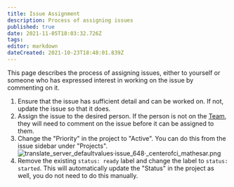 ```yaml
---
title: Issue Assignment
description: Process of assigning issues
published: true
date: 2021-11-05T18:03:32.726Z
tags: 
editor: markdown
dateCreated: 2021-10-23T18:48:01.839Z
---
```


This page describes the process of assigning issues, either to yourself or someone who has expressed interest in working on the issue by commenting on it.

1. Ensure that the issue has sufficient detail and can be worked on. If not, update the issue so that it does.
2. Assign the issue to the desired person. If the person is not on the [Team](/team), they will need to comment on the issue before it can be assigned to them.
3. Change the "Priority" in the project to "Active". You can do this from the issue sidebar under "Projects".
![translate_`server_default`_values_·_issue_648_·_centerofci_mathesar.png](/assets/translate_`server_default`_values_·_issue_648_·_centerofci_mathesar.png)
4. Remove the existing `status: ready` label and change the label to `status: started`. This will automatically update the "Status" in the project as well, you do not need to do this manually.

